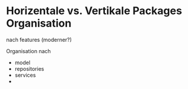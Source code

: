 Horizentale vs. Vertikale Packages Organisation
===============================================

nach features (moderner?)



Organisation
nach 
- model
- repositories
- services
- 